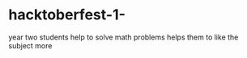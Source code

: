 # hacktoberfest-1-
year two students
help to solve math problems
helps them to like the subject more
